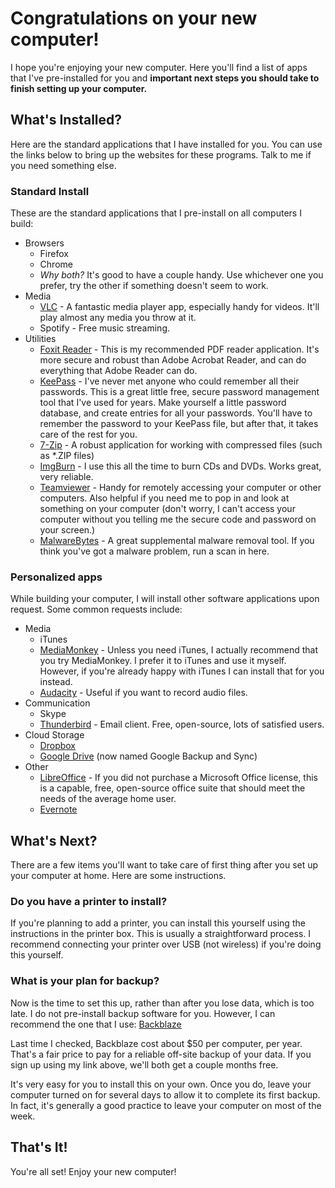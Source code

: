 # Congratulations on your new computer!

I hope you're enjoying your new computer. Here you'll find a list of apps that I've pre-installed for you and **important next steps you should take to finish setting up your computer.**

## What's Installed?

Here are the standard applications that I have installed for you. You can use the links below to bring up the websites for these programs. Talk to me if you need something else.

### Standard Install

These are the standard applications that I pre-install on all computers I build:

* Browsers
	* Firefox
	* Chrome
	* *Why both?* It's good to have a couple handy. Use whichever one you prefer, try the other if something doesn't seem to work.
* Media
	* [VLC](http://videolan.org/) - A fantastic media player app, especially handy for videos. It'll play almost any media you throw at it.
	* Spotify - Free music streaming.
* Utilities
	* [Foxit Reader](https://www.foxitsoftware.com/pdf-reader/) - This is my recommended PDF reader application. It's more secure and robust than Adobe Acrobat Reader, and can do everything that Adobe Reader can do.
	* [KeePass](https://keepass.info/) - I've never met anyone who could remember all their passwords. This is a great little free, secure password management tool that I've used for years. Make yourself a little password database, and create entries for all your passwords. You'll have to remember the password to your KeePass file, but after that, it takes care of the rest for you.
	* [7-Zip](http://www.7zip.org/) - A robust application for working with compressed files (such as \*.ZIP files)
	* [ImgBurn](http://www.imgburn.com/) - I use this all the time to burn CDs and DVDs. Works great, very reliable.
	* [Teamviewer](https://teamviewer.com/) - Handy for remotely accessing your computer or other computers. Also helpful if you need me to pop in and look at something on your computer (don't worry, I can't access your computer without you telling me the secure code and password on your screen.)
	* [MalwareBytes](https://www.malwarebytes.com/) - A great supplemental malware removal tool. If you think you've got a malware problem, run a scan in here.

### Personalized apps

While building your computer, I will install other software applications upon request. Some common requests include:

* Media
	* iTunes
	* [MediaMonkey](http://www.mediamonkey.com/) - Unless you need iTunes, I actually recommend that you try MediaMonkey. I prefer it to iTunes and use it myself. However, if you're already happy with iTunes I can install that for you instead.
	* [Audacity](http://www.audacityteam.org/) - Useful if you want to record audio files.
* Communication
	* Skype
	* [Thunderbird](https://www.mozilla.org/en-US/thunderbird/) - Email client. Free, open-source, lots of satisfied users.
* Cloud Storage
	* [Dropbox](http://dropbox.com/)
	* [Google Drive](https://drive.google.com/) (now named Google Backup and Sync)
* Other
	* [LibreOffice](https://www.libreoffice.org/) - If you did not purchase a Microsoft Office license, this is a capable, free, open-source office suite that should meet the needs of the average home user.
	* [Evernote](https://www.evernote.com/)


## What's Next?

There are a few items you'll want to take care of first thing after you set up your computer at home. Here are some instructions.

### Do you have a printer to install?

If you're planning to add a printer, you can install this yourself using the instructions in the printer box. This is usually a straightforward process. I recommend connecting your printer over USB (not wireless) if you're doing this yourself.

### What is your plan for backup?

Now is the time to set this up, rather than after you lose data, which is too late. I do not pre-install backup software for you. However, I can recommend the one that I use: [Backblaze](https://secure.backblaze.com/r/01ufyj)

Last time I checked, Backblaze cost about $50 per computer, per year. That's a fair price to pay for a reliable off-site backup of your data. If you sign up using my link above, we'll both get a couple months free.

It's very easy for you to install this on your own. Once you do, leave your computer turned on for several days to allow it to complete its first backup. In fact, it's generally a good practice to leave your computer on most of the week. 

## That's It!

You're all set! Enjoy your new computer!